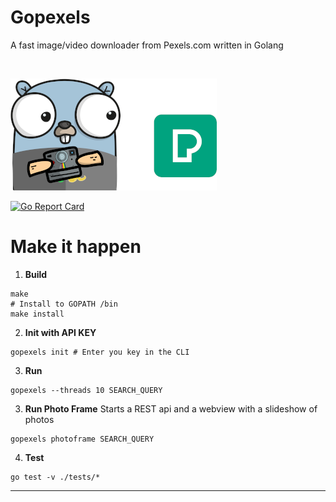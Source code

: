 # Gopexels

A fast image/video downloader from Pexels.com written in Golang


&nbsp;

![](./logo.png)




[![Go Report Card](https://goreportcard.com/badge/github.com/schlunsen/gopexels)](https://goreportcard.com/report/github.com/schlunsen/gopexels)


# Make it happen




1. **Build**

```shell script
make 
# Install to GOPATH /bin
make install
```

2. **Init with API KEY**

```shell script
gopexels init # Enter you key in the CLI
```

3. **Run**

```shell script
gopexels --threads 10 SEARCH_QUERY 
```

3. **Run Photo Frame**
Starts a REST api and a webview with a slideshow of photos
```shell script
gopexels photoframe SEARCH_QUERY
```

4. **Test**

```shell script
go test -v ./tests/*
```

_______
